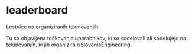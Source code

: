# leaderboard
Lestvice na organiziranih tekmovanjih

Tu so objavljena točkovanja uporabnikov, ki so sodelovali ali sodelujejo na tekmovanjih, ki jih organizira r/SloveniaEngineering.
